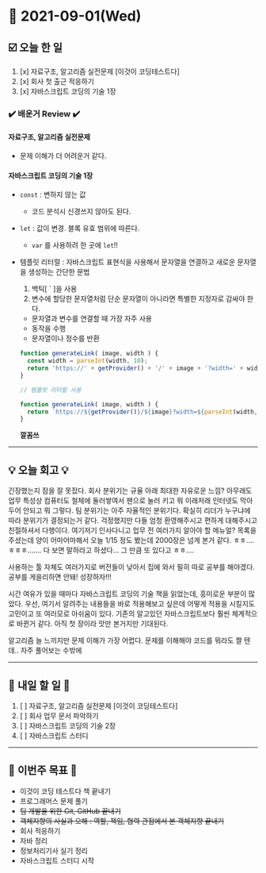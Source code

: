 # 📆 2021-09-01(Wed)
## ☑️ 오늘 한 일 
1. [x] 자료구조, 알고리즘 실전문제 [이것이 코딩테스트다] 
2. [x] 회사 첫 출근 적응하기 
3. [x] 자바스크립트 코딩의 기술 1장 
### ✔️ 배운거 Review ✔️
#### 자료구조, 알고리즘 실전문제 
- 문제 이해가 더 어려운거 같다. 

#### 자바스크립트 코딩의 기술 1장
- `const` : 변하지 않는 값
  - 코드 분석시 신경쓰지 않아도 된다. 

- `let` : 값이 변경. 블록 유효 범위에 따른다.
  - `var` 를 사용하려 한 곳에 `let`!!


- 템플릿 리터럴 : 자바스크립트 표현식을 사용해서 문자열을 연결하고 새로운 문자열을 생성하는 간단한 문법 
  1. 백틱[ ` ]을 사용
  2. 변수에 할당한 문자열처럼 단순 문자열이 아니라면 특별한 지정자로 감싸야 한다. 
  - 문자열과 변수를 연결할 때 가장 자주 사용
  - 동작을 수행
  - 문자열이나 정수를 반환
  ```js
  function generateLink( image, width ) {
    const width = parseInt(width, 10);
    return 'https://' + getProvider() + '/' + image + '?width=' + widthInt;
  }
  
  // 템플릿 리터럴 사용 
  
  function generateLink( image, width ) {
    return `https://${getProvider()}/${image}?width=${parseInt(width,10)}`;
  } 
  ```
  **깔꼼쓰**
***

## 💡 오늘  회고  💡

긴장했는지 잠을 잘 못잤다. 회사 분위기는 규율 아래 최대한 자유로운 느낌? 아무래도 업무 특성상 컴퓨터도 철체에 둘러쌓여서 팬으로 눌러 키고 뭐 
이래저래 인터넷도 막아두어 안되고 뭐 그렇다. 팀 분위기는 아주 자율적인 분위기다. 확실히 리더가 누구냐에 따라 분위기가 결정되는거 같다. 걱정했지만 
다들 엄청 환영해주시고 편하게 대해주시고 친절하셔서 다행이다. 여기저기 인사다니고 업무 전 여러가지 알아야 할 메뉴얼? 목록을 주셨는데 양이 
어마어마해서 오늘 1/15 정도 봤는데 2000장은 넘게 본거 같다. ㅎㅎ....ㅎㅎㅎ....... 다 보면 말하라고 하셨다... 그 만큼 또 있다고 ㅎㅎ....

사용하는 툴 자체도 여러가지로 버전들이 낮아서 집에 와서 필히 따로 공부를 해야겠다. 공부를 게을리하면 안돼!  성장하자!!! 

시간 여유가 있을 때마다 자바스크립트 코딩의 기술 책을 읽었는데, 흥미로운 부분이 많았다. 우선, 여기서 알려주는 내용들을 바로 적용해보고 싶은데
어떻게 적용을 시킬지도 고민이고 또 여러모로 아쉬움이 있다. 기존의 알고있던 자바스크립트보다 훨씬 체계적으로 바뀐거 같다. 아직 첫 장이라 맛만 본거지만
기대된다. 

알고리즘 늘 느끼지만 문제 이해가 가장 어렵다. 문제를 이해해야 코드를 뭐라도 짤 텐데.. 자주 풀어보는 수밖에

***

## 🎯 내일 할 일 🎯
1. [ ] 자료구조, 알고리즘 실전문제 [이것이 코딩테스트다] 
2. [ ] 회사 업무 문서 파악하기 
3. [ ] 자바스크립트 코딩의 기술 2장 
4. [ ] 자바스크립트 스터디 
***

## 🏁 이번주 목표 🏁
- 이것이 코딩 테스트다 책 끝내기
- 프로그래머스 문제 풀기 
- ~~팀 개발을 위한 Git, GitHub 끝내기~~
- ~~객체지향의 사실과 오해 : 역할, 책임, 협력 관점에서 본 객체지향 끝내기~~
- 회사 적응하기 
- 자바 정리 
- 정보처리기사 실기 정리
- 자바스크립트 스터디 시작
